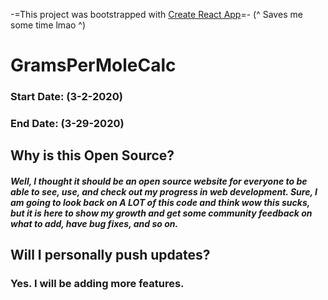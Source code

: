 -=This project was bootstrapped with [Create React App](https://github.com/facebook/create-react-app)=-
(^ Saves me some time lmao ^)
# GramsPerMoleCalc
### Start Date: (3-2-2020)
### End Date: (3-29-2020)

## Why is this Open Source?
##### Well, I thought it should be an open source website for everyone to be able to see, use, and check out my progress in web development. Sure, I am going to look back on A LOT of this code and think wow this sucks, but it is here to show my growth and get some community feedback on what to add, have bug fixes, and so on.

## Will I personally push updates?
### Yes. I will be adding more features.

